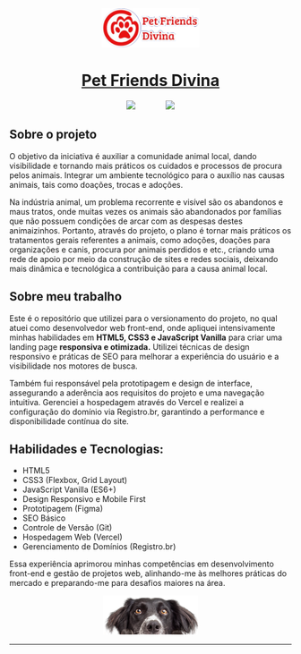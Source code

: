 <div align="center">
<img height="70px" src="./assets/images/logo.png">

# <a href="https://www.petfriendsdivina.com.br/"> Pet Friends Divina </a> 
</div>

<div align="center">
  <img style="margin-right: 50px;" height="200px" src="./assets/gifs/petfdesktop.gif">
  <img height="200px" src="./assets/gifs/petfmobile.gif">
</div>

## Sobre o projeto

O objetivo da iniciativa é auxiliar a comunidade animal local, dando visibilidade e tornando mais práticos os cuidados e processos de procura pelos animais. Integrar um ambiente tecnológico para o auxílio nas causas animais, tais como doações, trocas e adoções.

Na indústria animal, um problema recorrente e visível são os abandonos e maus tratos, onde muitas vezes os animais são abandonados por famílias que não possuem condições de arcar com as despesas destes animaizinhos. Portanto, através do projeto, o plano é tornar mais 
práticos os tratamentos gerais referentes a animais, como adoções, doações para organizações e canis, procura por animais perdidos e etc., criando uma rede de apoio por meio da construção de sites e redes sociais, deixando mais dinâmica e tecnológica a contribuição para a causa animal local.

## Sobre meu trabalho

Este é o repositório que utilizei para o versionamento do projeto, no qual atuei como desenvolvedor web front-end, onde apliquei intensivamente minhas habilidades em **HTML5, CSS3 e JavaScript Vanilla** para criar uma landing page **responsiva e otimizada.** Utilizei técnicas de design responsivo e práticas de SEO para melhorar a experiência do usuário e a visibilidade nos motores de busca.


Também fui responsável pela prototipagem e design de interface, assegurando a aderência aos requisitos do projeto e uma navegação intuitiva. Gerenciei a hospedagem através do Vercel e realizei a configuração do domínio via Registro.br, garantindo a performance e disponibilidade contínua do site.

## Habilidades e Tecnologias:

* HTML5
* CSS3 (Flexbox, Grid Layout)
* JavaScript Vanilla (ES6+)
* Design Responsivo e Mobile First
* Prototipagem (Figma)
* SEO Básico
* Controle de Versão (Git)
* Hospedagem Web (Vercel)
* Gerenciamento de Domínios (Registro.br)

Essa experiência aprimorou minhas competências em desenvolvimento front-end e gestão de projetos web, alinhando-me às melhores práticas do mercado e preparando-me para desafios maiores na área.

<div align='center'>
<img height="70px" src="./assets/images/dog3.png">
</div>

---
